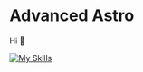 # Advanced Astro
Hi 🎉

[![My Skills](https://skillicons.dev/icons?i=astro,css,html,js,nodejs,ts,netlify,vercel)](https://skillicons.dev)
